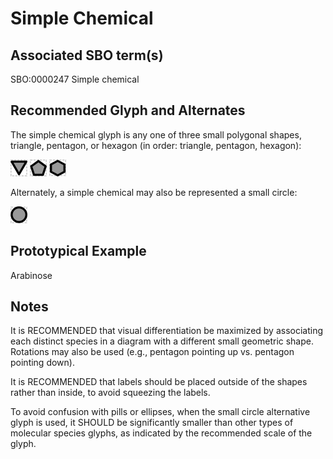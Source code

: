 # Simple Chemical

## Associated SBO term(s)
SBO:0000247 Simple chemical

## Recommended Glyph and Alternates
The simple chemical glyph is any one of three small polygonal shapes, triangle, pentagon, or hexagon (in order: triangle, pentagon, hexagon):

![glyph specification](simple-chemical-triangle-specification.png)
![glyph specification](simple-chemical-pentagon-specification.png)
![glyph specification](simple-chemical-hexagon-specification.png)

Alternately, a simple chemical may also be represented a small circle:

![glyph specification](simple-chemical-circle-specification.png)

## Prototypical Example

Arabinose

## Notes
It is RECOMMENDED that visual differentiation be maximized by associating each distinct species in a diagram with a different small geometric shape. Rotations may also be used (e.g., pentagon pointing up vs. pentagon pointing down).

It is RECOMMENDED that labels should be placed outside of the shapes rather than inside, to avoid squeezing the labels.

To avoid confusion with pills or ellipses, when the small circle alternative glyph is used, it SHOULD be significantly smaller than other types of molecular species glyphs, as indicated by the recommended scale of the glyph.

